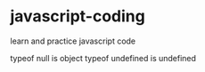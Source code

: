 # javascript-coding
learn and practice javascript code

typeof null is object
typeof undefined is undefined 

